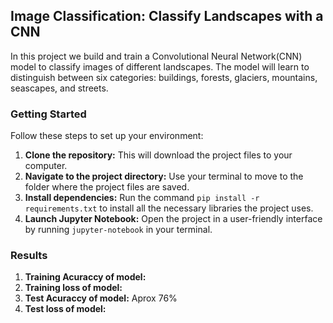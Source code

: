 ## Image Classification: Classify Landscapes with a CNN

In this project we build and train a Convolutional Neural Network(CNN) model to classify images of different landscapes. The model will learn to distinguish between six categories: buildings, forests, glaciers, mountains, seascapes, and streets.

###  Getting Started

Follow these steps to set up your environment:

1. **Clone the repository:** This will download the project files to your computer.
2. **Navigate to the project directory:** Use your terminal to move to the folder where the project files are saved.
3. **Install dependencies:** Run the command `pip install -r requirements.txt` to install all the necessary libraries the project uses. 
4. **Launch Jupyter Notebook:** Open the project in a user-friendly interface by running `jupyter-notebook` in your terminal.

###  Results

1. **Training Acuraccy of model:**
2. **Training loss of model:**
3. **Test Acuraccy of model:** Aprox 76%
4. **Test loss of model:**
 